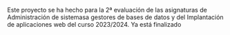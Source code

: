 Este proyecto se ha hecho para la 2ª evaluación de las asignaturas de Administración de sistemasa gestores de bases de datos y del Implantación de aplicaciones web del curso 2023/2024. Ya está finalizado
